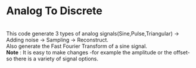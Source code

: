 # Analog To Discrete
 <br />This code generate 3 types of analog signals(Sine,Pulse,Triangular) -> Adding noise -> Sampling -> Reconstruct.
 <br />Also generate the Fast Fourier Transform of a sine signal.
 <br />**Note** : It is easy to make changes -for example the amplitude or the offset- so there is a variety of signal options.
